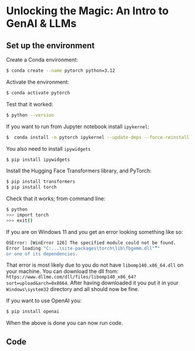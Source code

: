 # Unlocking the Magic: An Intro to GenAI & LLMs

## Set up the environment

Create a Conda environment:

```bash
$ conda create --name pytorch python=3.12
```

Activate the environment:

```bash
$ conda activate pytorch
```

Test that it worked:

```bash
$ python --version
```

If you want to run from Jupyter notebook install `ipykernel`:

```bash
$  conda install -n pytorch ipykernel --update-deps --force-reinstall
```

You also need to install `ipywidgets`

```bash
$ pip install ipywidgets
```

Install the Hugging Face Transformers library, and PyTorch:

```bash
$ pip install transformers
$ pip install torch
```

Check that it works; from command line:

```bash
$ python
>>> import torch
>>> exit()
```

If you are on Windows 11 and you get an error looking something like so:

```bash
OSError: [WinError 126] The specified module could not be found. 
Error loading "C:...\site-packages\torch\lib\fbgemm.dll"”" 
or one of its dependencies.
```

That error is most likely due to you do not have `libomp140.x86_64.dll` on your machine. You can download the dll from: `https://www.dllme.com/dll/files/libomp140_x86_64?sort=upload&arch=0x8664`. After having downloaded it you put it in your `Windows\system32` directory and all should now be fine.

If you want to use OpenAI you:

```bash
$ pip install openai
```

When the above is done you can now run code.


## Code

